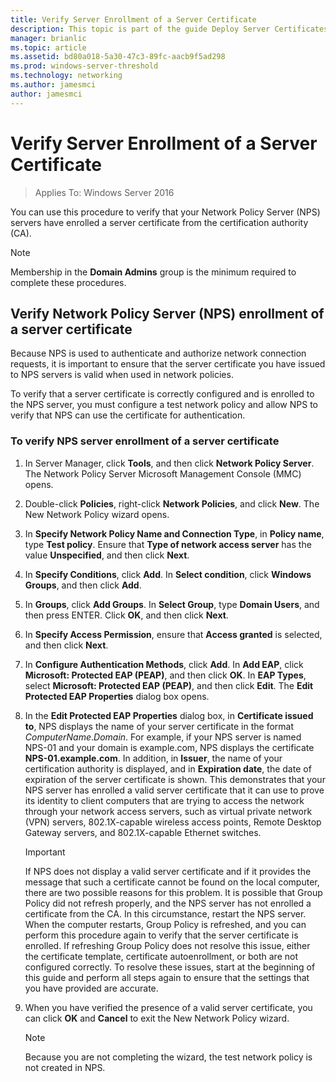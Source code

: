 ```yaml
---
title: Verify Server Enrollment of a Server Certificate
description: This topic is part of the guide Deploy Server Certificates for 802.1X Wired and Wireless Deployments
manager: brianlic
ms.topic: article
ms.assetid: bd80a018-5a30-47c3-89fc-aacb9f5ad298
ms.prod: windows-server-threshold
ms.technology: networking
ms.author: jamesmci
author: jamesmci
---
```

# Verify Server Enrollment of a Server Certificate

>Applies To: Windows Server 2016

You can use this procedure to verify that your Network Policy Server (NPS) servers have enrolled a server certificate from the certification authority (CA).   
  
>[!NOTE]  
>Membership in the **Domain Admins** group is the minimum required to complete these procedures.  
  
## Verify Network Policy Server (NPS) enrollment of a server certificate  
  
Because NPS is used to authenticate and authorize network connection requests, it is important to ensure that the server certificate you have issued to NPS servers is valid when used in network policies.  
  
To verify that a server certificate is correctly configured and is enrolled to the NPS server, you must configure a test network policy and allow NPS to verify that NPS can use the certificate for authentication.  
  
### To verify NPS server enrollment of a server certificate  
  
1.  In Server Manager, click **Tools**, and then click **Network Policy Server**. The Network Policy Server Microsoft Management Console (MMC) opens.  
  
2.  Double-click **Policies**, right-click **Network Policies**, and click **New**. The New Network Policy wizard opens.  
  
3.  In **Specify Network Policy Name and Connection Type**, in **Policy name**, type **Test policy**. Ensure that **Type of network access server** has the value **Unspecified**, and then click **Next**.  
  
4.  In **Specify Conditions**, click **Add**. In **Select condition**, click **Windows Groups**, and then click **Add**.  
  
5.  In **Groups**, click **Add Groups**. In **Select Group**, type **Domain Users**, and then press ENTER. Click **OK**, and then click **Next**.  
  
6.  In **Specify Access Permission**, ensure that **Access granted** is selected, and then click **Next**.  
  
7.  In **Configure Authentication Methods**, click **Add**. In **Add EAP**, click **Microsoft: Protected EAP (PEAP)**, and then click **OK**. In **EAP Types**, select **Microsoft: Protected EAP (PEAP)**, and then click **Edit**. The **Edit Protected EAP Properties** dialog box opens.  
  
8.  In the **Edit Protected EAP Properties** dialog box, in **Certificate issued to**, NPS displays the name of your server certificate in the format *ComputerName*.*Domain*. For example, if your NPS server is named NPS-01 and your domain is example.com, NPS displays the certificate **NPS-01.example.com**. In addition, in **Issuer**, the name of your certification authority is displayed, and in **Expiration date**, the date of expiration of the server certificate is shown. This demonstrates that your NPS server has enrolled a valid server certificate that it can use to prove its identity to client computers that are trying to access the network through your network access servers, such as virtual private network (VPN) servers, 802.1X-capable wireless access points, Remote Desktop Gateway servers, and 802.1X-capable Ethernet switches.  
  
    > [!IMPORTANT]  
    > If NPS does not display a valid server certificate and if it provides the message that such a certificate cannot be found on the local computer, there are two possible reasons for this problem. It is possible that Group Policy did not refresh properly, and the NPS server has not enrolled a certificate from the CA. In this circumstance, restart the NPS server. When the computer restarts, Group Policy is refreshed, and you can perform this procedure again to verify that the server certificate is enrolled. If refreshing Group Policy does not resolve this issue, either the certificate template, certificate autoenrollment, or both are not configured correctly. To resolve these issues, start at the beginning of this guide and perform all steps again to ensure that the settings that you have provided are accurate.  
  
9. When you have verified the presence of a valid server certificate, you can click **OK** and **Cancel** to exit the New Network Policy wizard.  
  
    > [!NOTE]  
    > Because you are not completing the wizard, the test network policy is not created in NPS.  
  


